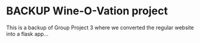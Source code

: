 # BACKUP Wine-O-Vation project
This is a backup of Group Project 3 where we converted the regular website into a flask app...
